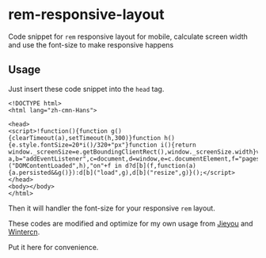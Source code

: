 rem-responsive-layout
=====================

Code snippet for `rem` responsive layout for mobile, calculate screen width and use the font-size to make responsive happens

## Usage

Just insert these code snippet into the `head` tag.

    <!DOCTYPE html>
    <html lang="zh-cmn-Hans">

    <head>        
    <script>!function(){function g(){clearTimeout(a),setTimeout(h,300)}function h(){e.style.fontSize=20*i()/320+"px"}function i(){return window._screenSize=e.getBoundingClientRect(),window._screenSize.width}var a,b="addEventListener",c=document,d=window,e=c.documentElement,f="pageshow";c[b]("DOMContentLoaded",h),"on"+f in d?d[b](f,function(a){a.persisted&&g()}):d[b]("load",g),d[b]("resize",g)}();</script>
    </head>
    <body></body>
    </html>

Then it will handler the font-size for your responsive `rem` layout.

These codes are modified and optimize for my own usage from [Jieyou](https://github.com/jieyou/rem_layout) and [Wintercn](https://github.com/amfe/lib.flexible).

Put it here for convenience.